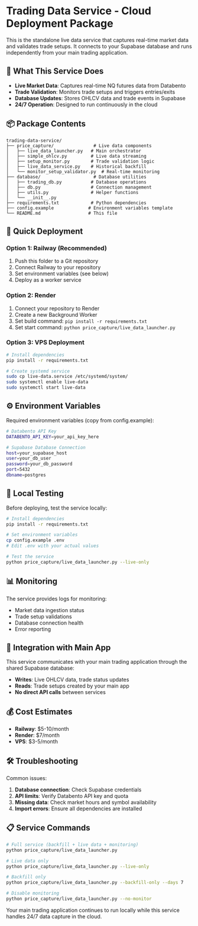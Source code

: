 # Trading Data Service - Cloud Deployment Package

This is the standalone live data service that captures real-time market data and validates trade setups. It connects to your Supabase database and runs independently from your main trading application.

## 🎯 What This Service Does

- **Live Market Data**: Captures real-time NQ futures data from Databento
- **Trade Validation**: Monitors trade setups and triggers entries/exits
- **Database Updates**: Stores OHLCV data and trade events in Supabase
- **24/7 Operation**: Designed to run continuously in the cloud

## 📦 Package Contents

```
trading-data-service/
├── price_capture/               # Live data components
│   ├── live_data_launcher.py   # Main orchestrator
│   ├── simple_ohlcv.py         # Live data streaming
│   ├── setup_monitor.py        # Trade validation logic
│   ├── live_data_service.py    # Historical backfill
│   └── monitor_setup_validator.py  # Real-time monitoring
├── database/                    # Database utilities
│   ├── trading_db.py           # Database operations
│   ├── db.py                   # Connection management
│   ├── utils.py                # Helper functions
│   └── __init__.py
├── requirements.txt            # Python dependencies
├── config.example             # Environment variables template
└── README.md                  # This file
```

## 🚀 Quick Deployment

### Option 1: Railway (Recommended)
1. Push this folder to a Git repository
2. Connect Railway to your repository
3. Set environment variables (see below)
4. Deploy as a worker service

### Option 2: Render
1. Connect your repository to Render
2. Create a new Background Worker
3. Set build command: `pip install -r requirements.txt`
4. Set start command: `python price_capture/live_data_launcher.py`

### Option 3: VPS Deployment
```bash
# Install dependencies
pip install -r requirements.txt

# Create systemd service
sudo cp live-data.service /etc/systemd/system/
sudo systemctl enable live-data
sudo systemctl start live-data
```

## ⚙️ Environment Variables

Required environment variables (copy from config.example):

```bash
# Databento API Key
DATABENTO_API_KEY=your_api_key_here

# Supabase Database Connection
host=your_supabase_host
user=your_db_user
password=your_db_password
port=5432
dbname=postgres
```

## 🔧 Local Testing

Before deploying, test the service locally:

```bash
# Install dependencies
pip install -r requirements.txt

# Set environment variables
cp config.example .env
# Edit .env with your actual values

# Test the service
python price_capture/live_data_launcher.py --live-only
```

## 📊 Monitoring

The service provides logs for monitoring:
- Market data ingestion status
- Trade setup validations
- Database connection health
- Error reporting

## 🔄 Integration with Main App

This service communicates with your main trading application through the shared Supabase database:

- **Writes**: Live OHLCV data, trade status updates
- **Reads**: Trade setups created by your main app
- **No direct API calls** between services

## 💰 Cost Estimates

- **Railway**: $5-10/month
- **Render**: $7/month  
- **VPS**: $3-5/month

## 🛠️ Troubleshooting

Common issues:
1. **Database connection**: Check Supabase credentials
2. **API limits**: Verify Databento API key and quota
3. **Missing data**: Check market hours and symbol availability
4. **Import errors**: Ensure all dependencies are installed

## 📋 Service Commands

```bash
# Full service (backfill + live data + monitoring)
python price_capture/live_data_launcher.py

# Live data only
python price_capture/live_data_launcher.py --live-only

# Backfill only
python price_capture/live_data_launcher.py --backfill-only --days 7

# Disable monitoring
python price_capture/live_data_launcher.py --no-monitor
```

Your main trading application continues to run locally while this service handles 24/7 data capture in the cloud.